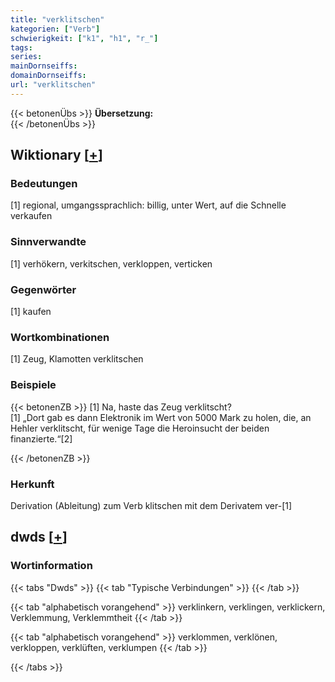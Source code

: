 ```yaml
---
title: "verklitschen"
kategorien: ["Verb"]
schwierigkeit: ["k1", "h1", "r_"]
tags:
series:
mainDornseiffs:
domainDornseiffs:
url: "verklitschen"
---
```


{{< betonenÜbs >}}
**Übersetzung:**  
{{< /betonenÜbs >}}

## Wiktionary [[+](https://de.wiktionary.org/wiki/verklitschen)]

### Bedeutungen
[1] regional, umgangssprachlich: billig, unter Wert, auf die Schnelle verkaufen  

### Sinnverwandte
[1] verhökern, verkitschen, verkloppen, verticken  

### Gegenwörter
[1] kaufen  

### Wortkombinationen
[1] Zeug, Klamotten verklitschen  

### Beispiele
{{< betonenZB >}}
[1] Na, haste das Zeug verklitscht?  
[1] „Dort gab es dann Elektronik im Wert von 5000 Mark zu holen, die, an Hehler verklitscht, für wenige Tage die Heroinsucht der beiden finanzierte.“[2]  

{{< /betonenZB >}}
### Herkunft
Derivation (Ableitung) zum Verb klitschen mit dem Derivatem ver-[1]  



## dwds [[+](https://www.dwds.de/wb/verklitschen)]

### Wortinformation
{{< tabs "Dwds" >}}
{{< tab "Typische Verbindungen" >}}
{{< /tab >}}

{{< tab "alphabetisch vorangehend" >}}
verklinkern, verklingen, verklickern, Verklemmung, Verklemmtheit
{{< /tab >}}

{{< tab "alphabetisch vorangehend" >}}
verklommen, verklönen, verkloppen, verklüften, verklumpen
{{< /tab >}}

{{< /tabs >}}


